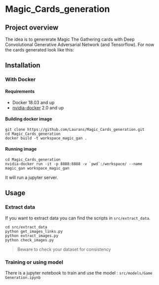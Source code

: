 # Magic_Cards_generation

## Project overview
The idea is to genererate Magic The Gathering cards with Deep Convolutional Generative Adversarial Network (and Tensorflow).
For now the cards generated look like this:

## Installation
### With Docker
#### Requirements
* Docker 18.03 and up
* [nvidia-docker](https://github.com/NVIDIA/nvidia-docker) 2.0 and up

#### Building docker image
```
git clone https://github.com/Laurans/Magic_Cards_generation.git
cd Magic_Cards_generation
docker build -t workspace_magic_gan .
```

#### Running image
```
cd Magic_Cards_generation
nvidia-docker run -it -p 8888:8888 -v `pwd`:/workspace/ --name magic_gan workspace_magic_gan
```

It will run a jupyter server.

## Usage

### Extract data
If you want to extract data you can find the scripts in `src/extract_data`.

```
cd src/extract_data
python get_images_links.py
python extract_images.py
python check_images.py
``` 

> Beware to check your dataset for consistency

### Training or using model
There is a jupyter notebook to train and use the model : `src/models/Game Generation.ipynb`
